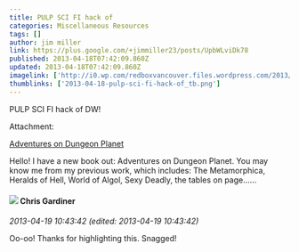 ```yaml
---
title: PULP SCI FI hack of
categories: Miscellaneous Resources
tags: []
author: jim miller
link: https://plus.google.com/+jimmiller23/posts/UpbWLviDk78
published: 2013-04-18T07:42:09.860Z
updated: 2013-04-18T07:42:09.860Z
imagelink: ['http://i0.wp.com/redboxvancouver.files.wordpress.com/2013/03/dsc00021.jpg?fit=1000%2C1000']
thumblinks: ['2013-04-18-pulp-sci-fi-hack-of_tb.png']
---
```


PULP SCI FI hack of DW!


Attachment:

<a href='http://redboxvancouver.wordpress.com/2013/03/29/adventures-on-dungeon-planet/'>Adventures on Dungeon Planet</a>


Hello! I have a new book out: Adventures on Dungeon Planet. You may know me from my previous work, which includes: The Metamorphica, Heralds of Hell, World of Algol, Sexy Deadly, the tables on page......
<div id='comment z12zzpxywmarchepa04cj5zyysasi3touxw0k'>
  <h4><img src='{{site.baseurl}}//images/avatars/108011757230733144917_photo.jpg'> Chris Gardiner</h4>
      <p><cite>2013-04-19 10:43:42 (edited: 2013-04-19 10:43:42)</cite></p>
        <p>Oo-oo! Thanks for highlighting this. Snagged!</p>
</div>
        